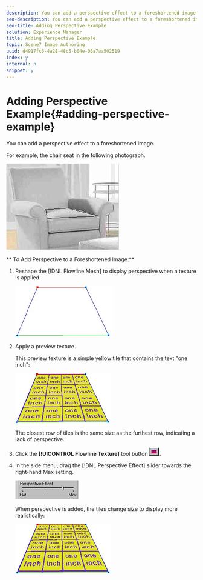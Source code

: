 ```yaml
---
description: You can add a perspective effect to a foreshortened image.
seo-description: You can add a perspective effect to a foreshortened image.
seo-title: Adding Perspective Example
solution: Experience Manager
title: Adding Perspective Example
topic: Scene7 Image Authoring
uuid: d4917fc6-4a28-48c5-b04e-06a7aa502519
index: y
internal: n
snippet: y
---
```


# Adding Perspective Example{#adding-perspective-example}

You can add a perspective effect to a foreshortened image.

For example, the chair seat in the following photograph.

![](assets/persp_ex1.png)

** To Add Perspective to a Foreshortened Image:** 

1. Reshape the [!DNL Flowline Mesh] to display perspective when a texture is applied.

   ![Step Info](assets/persp_ex2.png)

1. Apply a preview texture.

   This preview texture is a simple yellow tile that contains the text "one inch":

   ![](assets/persp_ex3.png)

   The closest row of tiles is the same size as the furthest row, indicating a lack of perspective. 

1. Click the **[!UICONTROL Flowline Texture]** tool button ![](assets/texture.png).
1. In the side menu, drag the [!DNL Perspective Effect] slider towards the right-hand Max setting.

   ![Step Info](assets/persp_ex4.png)

   When perspective is added, the tiles change size to display more realistically:

   ![](assets/persp_ex5.png)

